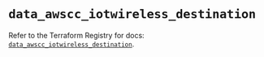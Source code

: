 # `data_awscc_iotwireless_destination`

Refer to the Terraform Registry for docs: [`data_awscc_iotwireless_destination`](https://registry.terraform.io/providers/hashicorp/awscc/0.70.0/docs/data-sources/iotwireless_destination).
